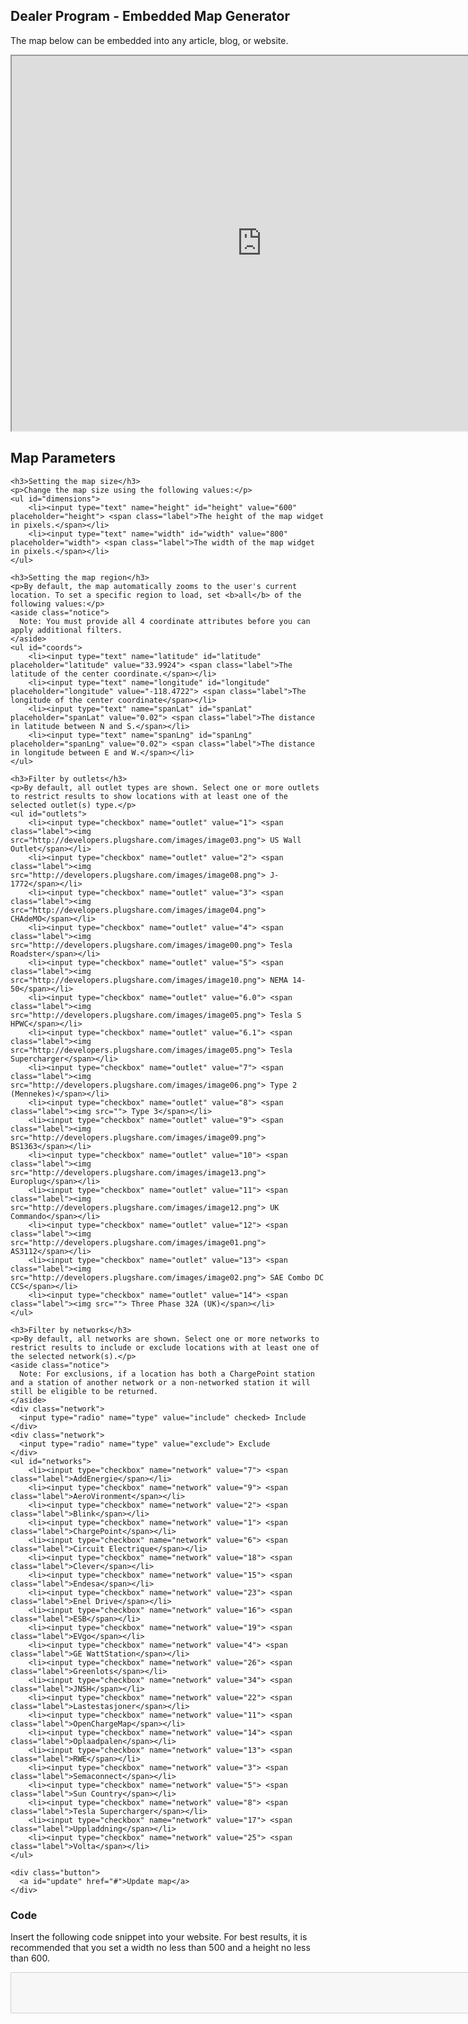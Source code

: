 <div id="embed">
  <h2>Dealer Program - Embedded Map Generator</h2>
  <p>The map below can be embedded into any article, blog, or website.</p>
  <p id="widget"><iframe src="https://www.plugshare.com/widget.html?latitude=&amp;longitude=&amp;spanLat=&amp;spanLng=" width="800" height="600"></iframe></p>

  <div id="parameters">
    <h2>Map Parameters</h2>

    <h3>Setting the map size</h3>
    <p>Change the map size using the following values:</p>
    <ul id="dimensions">
        <li><input type="text" name="height" id="height" value="600" placeholder="height"> <span class="label">The height of the map widget in pixels.</span></li>
        <li><input type="text" name="width" id="width" value="800" placeholder="width"> <span class="label">The width of the map widget in pixels.</span></li>
    </ul>

    <h3>Setting the map region</h3>
    <p>By default, the map automatically zooms to the user's current location. To set a specific region to load, set <b>all</b> of the following values:</p>
    <aside class="notice">
      Note: You must provide all 4 coordinate attributes before you can apply additional filters.
    </aside>
    <ul id="coords">
        <li><input type="text" name="latitude" id="latitude" placeholder="latitude" value="33.9924"> <span class="label">The latitude of the center coordinate.</span></li>
        <li><input type="text" name="longitude" id="longitude" placeholder="longitude" value="-118.4722"> <span class="label">The longitude of the center coordinate</span></li>
        <li><input type="text" name="spanLat" id="spanLat" placeholder="spanLat" value="0.02"> <span class="label">The distance in latitude between N and S.</span></li>
        <li><input type="text" name="spanLng" id="spanLng" placeholder="spanLng" value="0.02"> <span class="label">The distance in longitude between E and W.</span></li>
    </ul>

    <h3>Filter by outlets</h3>
    <p>By default, all outlet types are shown. Select one or more outlets to restrict results to show locations with at least one of the selected outlet(s) type.</p>
    <ul id="outlets">
        <li><input type="checkbox" name="outlet" value="1"> <span class="label"><img src="http://developers.plugshare.com/images/image03.png"> US Wall Outlet</span></li>
        <li><input type="checkbox" name="outlet" value="2"> <span class="label"><img src="http://developers.plugshare.com/images/image08.png"> J-1772</span></li>
        <li><input type="checkbox" name="outlet" value="3"> <span class="label"><img src="http://developers.plugshare.com/images/image04.png"> CHAdeMO</span></li>
        <li><input type="checkbox" name="outlet" value="4"> <span class="label"><img src="http://developers.plugshare.com/images/image00.png"> Tesla Roadster</span></li>
        <li><input type="checkbox" name="outlet" value="5"> <span class="label"><img src="http://developers.plugshare.com/images/image10.png"> NEMA 14-50</span></li>
        <li><input type="checkbox" name="outlet" value="6.0"> <span class="label"><img src="http://developers.plugshare.com/images/image05.png"> Tesla S HPWC</span></li>
        <li><input type="checkbox" name="outlet" value="6.1"> <span class="label"><img src="http://developers.plugshare.com/images/image05.png"> Tesla Supercharger</span></li>
        <li><input type="checkbox" name="outlet" value="7"> <span class="label"><img src="http://developers.plugshare.com/images/image06.png"> Type 2 (Mennekes)</span></li>
        <li><input type="checkbox" name="outlet" value="8"> <span class="label"><img src=""> Type 3</span></li>
        <li><input type="checkbox" name="outlet" value="9"> <span class="label"><img src="http://developers.plugshare.com/images/image09.png"> BS1363</span></li>
        <li><input type="checkbox" name="outlet" value="10"> <span class="label"><img src="http://developers.plugshare.com/images/image13.png"> Europlug</span></li>
        <li><input type="checkbox" name="outlet" value="11"> <span class="label"><img src="http://developers.plugshare.com/images/image12.png"> UK Commando</span></li>
        <li><input type="checkbox" name="outlet" value="12"> <span class="label"><img src="http://developers.plugshare.com/images/image01.png"> AS3112</span></li>
        <li><input type="checkbox" name="outlet" value="13"> <span class="label"><img src="http://developers.plugshare.com/images/image02.png"> SAE Combo DC CCS</span></li>
        <li><input type="checkbox" name="outlet" value="14"> <span class="label"><img src=""> Three Phase 32A (UK)</span></li>
    </ul>

    <h3>Filter by networks</h3>
    <p>By default, all networks are shown. Select one or more networks to restrict results to include or exclude locations with at least one of the selected network(s).</p>
    <aside class="notice">
      Note: For exclusions, if a location has both a ChargePoint station and a station of another network or a non-networked station it will still be eligible to be returned.
    </aside>
    <div class="network">
      <input type="radio" name="type" value="include" checked> Include
    </div>
    <div class="network">
      <input type="radio" name="type" value="exclude"> Exclude
    </div>
    <ul id="networks">
        <li><input type="checkbox" name="network" value="7"> <span class="label">AddEnergie</span></li>
        <li><input type="checkbox" name="network" value="9"> <span class="label">AeroVironment</span></li>
        <li><input type="checkbox" name="network" value="2"> <span class="label">Blink</span></li>
        <li><input type="checkbox" name="network" value="1"> <span class="label">ChargePoint</span></li>
        <li><input type="checkbox" name="network" value="6"> <span class="label">Circuit Electrique</span></li>
        <li><input type="checkbox" name="network" value="18"> <span class="label">Clever</span></li>
        <li><input type="checkbox" name="network" value="15"> <span class="label">Endesa</span></li>
        <li><input type="checkbox" name="network" value="23"> <span class="label">Enel Drive</span></li>
        <li><input type="checkbox" name="network" value="16"> <span class="label">ESB</span></li>
        <li><input type="checkbox" name="network" value="19"> <span class="label">EVgo</span></li>
        <li><input type="checkbox" name="network" value="4"> <span class="label">GE WattStation</span></li>
        <li><input type="checkbox" name="network" value="26"> <span class="label">Greenlots</span></li>
        <li><input type="checkbox" name="network" value="34"> <span class="label">JNSH</span></li>
        <li><input type="checkbox" name="network" value="22"> <span class="label">Lastestasjoner</span></li>
        <li><input type="checkbox" name="network" value="11"> <span class="label">OpenChargeMap</span></li>
        <li><input type="checkbox" name="network" value="14"> <span class="label">Oplaadpalen</span></li>
        <li><input type="checkbox" name="network" value="13"> <span class="label">RWE</span></li>
        <li><input type="checkbox" name="network" value="3"> <span class="label">Semaconnect</span></li>
        <li><input type="checkbox" name="network" value="5"> <span class="label">Sun Country</span></li>
        <li><input type="checkbox" name="network" value="8"> <span class="label">Tesla Supercharger</span></li>
        <li><input type="checkbox" name="network" value="17"> <span class="label">Uppladdning</span></li>
        <li><input type="checkbox" name="network" value="25"> <span class="label">Volta</span></li>
    </ul>

    <div class="button">
      <a id="update" href="#">Update map</a>
    </div>
  </div>

  <h3>Code</h3>
  <p>Insert the following code snippet into your website. For best results, it is recommended that you set a width no less than 500 and a height no less than 600.</p>

  <textarea id="code" rows="4" cols="100" disabled></textarea>
</div>